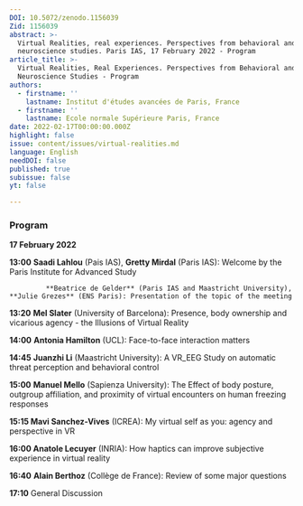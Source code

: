 ```yaml
---
DOI: 10.5072/zenodo.1156039
Zid: 1156039
abstract: >-
  Virtual Realities, real experiences. Perspectives from behavioral and
  neuroscience studies. Paris IAS, 17 February 2022 - Program
article_title: >-
  Virtual Realities, Real Experiences. Perspectives from Behavioral and
  Neuroscience Studies - Program
authors:
  - firstname: ''
    lastname: Institut d'études avancées de Paris, France
  - firstname: ''
    lastname: Ecole normale Supérieure Paris, France
date: 2022-02-17T00:00:00.000Z
highlight: false
issue: content/issues/virtual-realities.md
language: English
needDOI: false
published: true
subissue: false
yt: false

---
```


### Program

**17 February 2022**

**13:00**    **Saadi Lahlou** (Pais IAS), **Gretty Mirdal** (Paris IAS): Welcome by the Paris Institute for Advanced Study

             **Beatrice de Gelder** (Paris IAS and Maastricht University),  **Julie Grezes** (ENS Paris): Presentation of the topic of the meeting

**13:20**     **Mel Slater** (University of Barcelona): Presence, body ownership and vicarious agency - the Illusions of Virtual Reality

**14:00**     **Antonia Hamilton** (UCL): Face-to-face interaction matters

**14:45**     **Juanzhi Li** (Maastricht University): A VR_EEG Study on automatic threat perception and behavioral control

**15:00**     **Manuel Mello** (Sapienza University): The Effect of body posture, outgroup affiliation, and proximity of virtual encounters on human freezing responses

**15:15     Mavi Sanchez-Vives** (ICREA): My virtual self as you: agency and perspective in VR

**16:00     Anatole Lecuyer** (INRIA): How haptics can improve subjective experience in virtual reality

**16:40**    **Alain Berthoz** (Collège de France): Review of some major questions

**17:10**     General Discussion